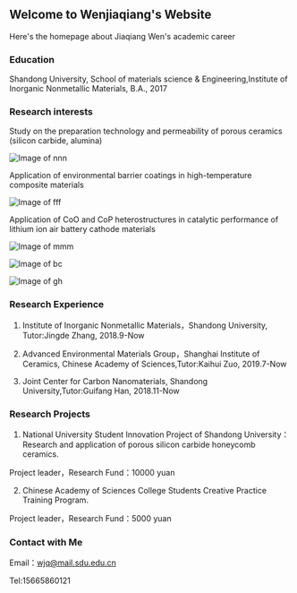 ## Welcome to Wenjiaqiang's Website

Here's the homepage about Jiaqiang Wen's academic career

### Education

Shandong University, School of materials science & Engineering,Institute of Inorganic Nonmetallic Materials, B.A., 2017

### Research interests

Study on the preparation technology and permeability of porous ceramics (silicon carbide, alumina)

![Image of nnn](https://raw.githubusercontent.com/NeedleCandy/Wen-Jiaqiang.github.io/master/nnn.jpg)

Application of environmental barrier coatings in high-temperature composite materials

![Image of fff](https://raw.githubusercontent.com/NeedleCandy/Wen-Jiaqiang.github.io/master/fff.png)

Application of CoO and CoP heterostructures in catalytic performance of lithium ion air battery cathode materials

![Image of mmm](https://raw.githubusercontent.com/NeedleCandy/Wen-Jiaqiang.github.io/master/mmm.png)

![Image of bc](https://raw.githubusercontent.com/NeedleCandy/Wen-Jiaqiang.github.io/master/bc.png)

![Image of gh](https://raw.githubusercontent.com/NeedleCandy/Wen-Jiaqiang.github.io/master/gh.png)

### Research Experience

1. Institute of Inorganic Nonmetallic Materials，Shandong University, Tutor:Jingde Zhang, 2018.9-Now

2. Advanced Environmental Materials Group，Shanghai Institute of Ceramics, Chinese Academy of Sciences,Tutor:Kaihui Zuo, 2019.7-Now

3. Joint Center for Carbon Nanomaterials, Shandong University,Tutor:Guifang Han, 2018.11-Now

### Research Projects

1. National University Student Innovation Project of Shandong University：Research and application of porous silicon carbide honeycomb ceramics.

 Project leader，Research Fund：10000 yuan

2. Chinese Academy of Sciences College Students Creative Practice Training Program.

 Project leader，Research Fund：5000 yuan

### Contact with Me

Email：wjq@mail.sdu.edu.cn

Tel:15665860121
